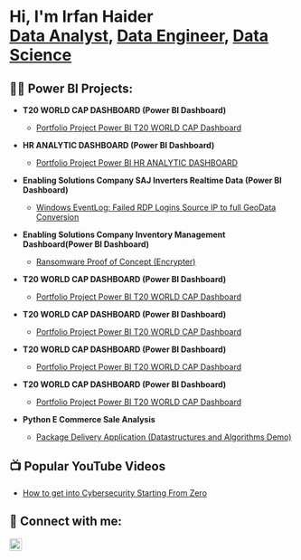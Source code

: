 <h1>Hi, I'm Irfan Haider <br/><a href="https://www.linkedin.com/in/irfan-haider035">Data Analyst</a>, <a href="https://www.linkedin.com/in/irfan-haider035">Data Engineer</a>, <a href="https://www.linkedin.com/in/irfan-haider035">Data Science</a></h1>

<h2>👨‍💻 Power BI Projects:</h2>

- <b>T20 WORLD CAP DASHBOARD (Power BI Dashboard)</b>
  - [Portfolio Project Power BI T20 WORLD CAP Dashboard](https://github.com/irfanhaider3322/T20-WORLDCAP-DASHBOARD.git)
- <b>HR ANALYTIC DASHBOARD (Power BI Dashboard)</b>
  - [Portfolio Project Power BI HR ANALYTIC DASHBOARD](https://github.com/joshmadakor1/4chan-Image-Analysis-Middleware-C964) <b><i></b></i>
- <b>Enabling Solutions Company SAJ Inverters Realtime Data (Power BI Dashboard) </b>
  - [Windows EventLog: Failed RDP Logins Source IP to full GeoData Conversion](https://github.com/joshmadakor1/Sentinel-Lab)
- <b>Enabling Solutions Company Inventory Management Dashboard(Power BI Dashboard)</b>
  - [Ransomware Proof of Concept (Encrypter)](https://github.com/joshmadakor1/EncrypterPOC)
- <b>T20 WORLD CAP DASHBOARD (Power BI Dashboard)</b>
  - [Portfolio Project Power BI T20 WORLD CAP Dashboard](https://github.com/irfanhaider3322/T20-WORLDCAP-DASHBOARD.git)
- <b>T20 WORLD CAP DASHBOARD (Power BI Dashboard)</b>
  - [Portfolio Project Power BI T20 WORLD CAP Dashboard](https://github.com/irfanhaider3322/T20-WORLDCAP-DASHBOARD.git)
- <b>T20 WORLD CAP DASHBOARD (Power BI Dashboard)</b>
  - [Portfolio Project Power BI T20 WORLD CAP Dashboard](https://github.com/irfanhaider3322/T20-WORLDCAP-DASHBOARD.git)
- <b>T20 WORLD CAP DASHBOARD (Power BI Dashboard)</b>
  - [Portfolio Project Power BI T20 WORLD CAP Dashboard](https://github.com/irfanhaider3322/T20-WORLDCAP-DASHBOARD.git)

- <b>Python E Commerce Sale Analysis</b>
  - [Package Delivery Application (Datastructures and Algorithms Demo)](https://github.com/joshmadakor1/Package-Delivery-Pathfinding-Algorithm)

<h2>📺 Popular YouTube Videos</h2>

- [How to get into Cybersecurity Starting From Zero](https://www.youtube.com/watch?v=a83ASGn_V_s)

<h2> 🤳 Connect with me:</h2>

[<img align="left" alt="JoshMadakor | LinkedIn" width="22px" src="https://cdn.jsdelivr.net/npm/simple-icons@v3/icons/linkedin.svg" />][linkedin]

 
[linkedin]: https://www.linkedin.com/in/irfan-haider035

<!--
**joshmadakor1/joshmadakor1** is a ✨ _special_ ✨ repository because its `README.md` (this file) appears on your GitHub profile.

Here are some ideas to get you started:

- 🔭 I’m currently working on ...
- 🌱 I’m currently learning ...
- 👯 I’m looking to collaborate on ...
- 🤔 I’m looking for help with ...
- 💬 Ask me about ...
- 📫 How to reach me: ...
- 😄 Pronouns: ...
- ⚡ Fun fact: ...
-->
